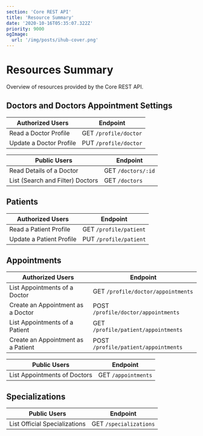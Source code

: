 ```yaml
---
section: 'Core REST API'
title: 'Resource Summary'
date: '2020-10-16T05:35:07.322Z'
priority: 9000
ogImage:
  url: '/img/posts/ihub-cover.png'
---
```


# Resources Summary

Overview of resources provided by the Core REST API.

## Doctors and Doctors Appointment Settings

| Authorized Users        | Endpoint              |
| ----------------------- | --------------------- |
| Read a Doctor Profile   | GET `/profile/doctor` |
| Update a Doctor Profile | PUT `/profile/doctor` |

| Public Users                     | Endpoint           |
| -------------------------------- | ------------------ |
| Read Details of a Doctor         | GET `/doctors/:id` |
| List (Search and Filter) Doctors | GET `/doctors`     |

## Patients

| Authorized Users         | Endpoint               |
| ------------------------ | ---------------------- |
| Read a Patient Profile   | GET `/profile/patient` |
| Update a Patient Profile | PUT `/profile/patient` |

## Appointments

| Authorized Users                   | Endpoint                             |
| ---------------------------------- | ------------------------------------ |
| List Appointments of a Doctor      | GET `/profile/doctor/appointments`   |
| Create an Appointment as a Doctor  | POST `/profile/doctor/appointments`  |
| List Appointments of a Patient     | GET `/profile/patient/appointments`  |
| Create an Appointment as a Patient | POST `/profile/patient/appointments` |

| Public Users                 | Endpoint            |
| ---------------------------- | ------------------- |
| List Appointments of Doctors | GET `/appointments` |

## Specializations

| Public Users                  | Endpoint               |
| ----------------------------- | ---------------------- |
| List Official Specializations | GET `/specializations` |
